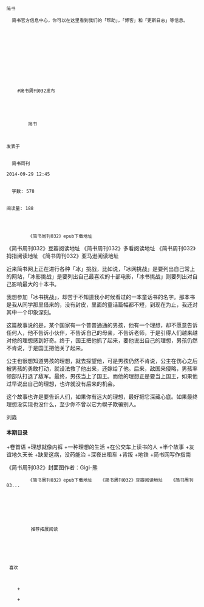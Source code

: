 
    
  
    
    

    简书
  
      简书官方信息中心，你可以在这里看到我们的「帮助」，「博客」和「更新日志」等信息。

  
  
    
  
    
      
    


    
      
        #简书周刊032发布
        
          
            
              
            
            简书
        
        
    
    发表于 

    
      简书周刊

    2014-09-29 12:45

    
      字数: 578
    

    阅读量: 188
  


        
            《简书周刊032》epub下载地址
《简书周刊032》豆瓣阅读地址
《简书周刊032》多看阅读地址
《简书周刊032》拇指阅读地址
《简书周刊032》亚马逊阅读地址


  近来简书网上正在进行各种「冰」挑战，比如说，「冰网挑战」是要列出自己常上的网站，「冰影挑战」是要列出自己最喜欢的十部电影，「冰书挑战」则要列出对自己影响最大的十本书。

  我想参加「冰书挑战」，却苦于不知道我小时候看过的一本童话书的名字。那本书是我从同学那里借来的，没有封皮，里面的童话篇幅都不短，到现在为止，我还对其中一个印象深刻。

  这篇故事说的是，某个国家有一个普普通通的男孩，他有一个理想，却不愿意告诉任何人，他不告诉小伙伴，不告诉自己的母亲，不告诉老师，于是引得人们越来越对他的理想感到好奇。终于，国王把他抓了起来，要他说出自己的理想，男孩仍然不肯说，于是国王把他关了起来。

  公主也很想知道男孩的理想，就去探望他，可是男孩仍然不肯说，公主在伤心之后被男孩的勇敢打动，就设法救了他出来，还嫁给了他。后来，敌国来侵略，男孩率领部队打退了敌军。最终，男孩当上了国王。而他的理想正是要当上国王，如果他过早说出自己的理想，也许就没有后来的机会。

  这个故事也许是要告诉人们，如果你有远大的理想，最好把它深藏心底。如果最终理想没实现也没什么，至少你不曾以它为幌子欺骗别人。

  刘淼


<h4>本期目录</h4>

+卷首语
+理想就像内裤
+一种理想的生活
+在公交车上读书的人
+半个故事
+友谊地久天长
+缺爱这病，没药能治
+深夜出租车
+背叛
+地铁
+简书网写作指南




《简书周刊032》封面图作者：Gigi-熊


        
            《简书周刊032》epub下载地址   《简书周刊032》豆瓣阅读地址   《简书周刊03...
      
    
    
      
      
      
          
             推荐拓展阅读
        
      
    
    
      
          
     喜欢

      
      
        +
                  
        +
          
        
      
    
  


